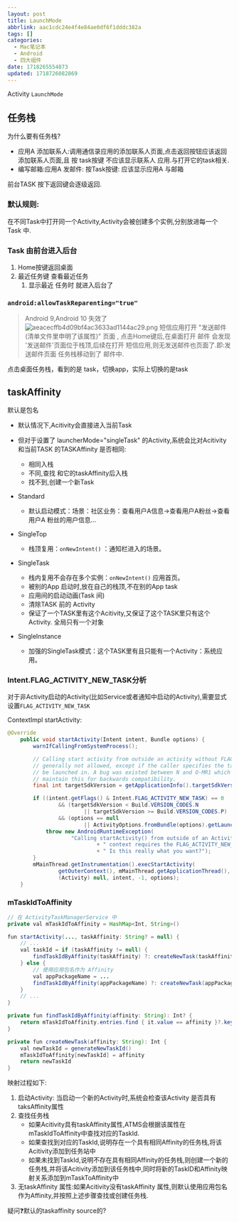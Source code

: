 ```yaml
---
layout: post
title: LaunchMode
abbrlink: aac1cdc24e4f4e84ae0df6f1dddc382a
tags: []
categories:
  - Mac笔记本
  - Android
  - 四大组件
date: 1718265554873
updated: 1718726082869
---
```


Activity `LaunchMode`

## 任务栈

为什么要有任务栈?

- 应用A 添加联系人:调用通信录应用的添加联系人页面,点击返回按钮应该返回添加联系人页面,且 按 task按键 不应该显示联系人 应用.与打开它的task相关.
- 编写邮箱:应用A 发邮件: 按Task按键: 应该显示应用A 与邮箱

前台TASK 按下返回键会逐级返回.

### 默认规则:

在不同Task中打开同一个Activity,Activity会被创建多个实例,分别放进每一个 Task 中.

### Task 由前台进入后台

1. Home按键返回桌面
2. 最近任务键 查看最近任务
   1. 显示最近 任务时 就进入后台了

### `android:allowTaskReparenting="true"`

> Android 9,Android 10 失效了
> ![aeacecffb4d09bf4ac3633ad1144ac29.png](/resources/64bc0b9e21d44afd972735437e37c846.png)
> 短信应用打开 "发送邮件(清单文件里申明了该属性)" 页面 , 点击Home键后,在桌面打开 邮件 会发现 '发送邮件'页面位于栈顶,后续在打开 短信应用,则无发送邮件也页面了.即:发送邮件页面 任务栈移动到了 邮件中.

点击桌面任务栈，看到的是 task，切换app，实际上切换的是task

## taskAffinity

默认是包名

- 默认情况下,Acitivity会直接进入当前Task

- 但对于设置了 launcherMode="singleTask" 的Activity,系统会比对Acitivity和当前TASK 的TASKAffinity 是否相同:
  - 相同入栈
  - 不同,查找 和它的taskAffinity后入栈
  - 找不到,创建一个新Task

- Standard
  - 默认启动模式：场景：社区业务：查看用户A信息->查看用户A粉丝->查看用户A 粉丝的用户信息...

- SingleTop
  - 栈顶复用：`onNewIntent()` ：通知栏进入的场景。

- SingleTask
  - 栈内复用不会存在多个实例：`onNewIntent()` 应用首页。
  - 被别的App 启动时,放在自己的栈顶,不在别的App task
  - 应用间的启动动画(Task 间)
  - 清除TASK 前的 Activity
  - 保证了一个TASK里有这个Acitivity,又保证了这个TASK里只有这个Activity. 全局只有一个对象

- SingleInstance
  - 加强的SingleTask模式：这个TASK里有且只能有一个Activity：系统应用。

### Intent.FLAG\_ACTIVITY\_NEW\_TASK分析

对于非Activity启动的Activity(比如Service或者通知中启动的Activity),需要显式设置`FLAG_ACTIVITY_NEW_TASK`

ContextImpl startActivity:

```java
@Override
    public void startActivity(Intent intent, Bundle options) {
        warnIfCallingFromSystemProcess();

        // Calling start activity from outside an activity without FLAG_ACTIVITY_NEW_TASK is
        // generally not allowed, except if the caller specifies the task id the activity should
        // be launched in. A bug was existed between N and O-MR1 which allowed this to work. We
        // maintain this for backwards compatibility.
        final int targetSdkVersion = getApplicationInfo().targetSdkVersion;

        if ((intent.getFlags() & Intent.FLAG_ACTIVITY_NEW_TASK) == 0
                && (targetSdkVersion < Build.VERSION_CODES.N
                        || targetSdkVersion >= Build.VERSION_CODES.P)
                && (options == null
                        || ActivityOptions.fromBundle(options).getLaunchTaskId() == -1)) {
            throw new AndroidRuntimeException(
                    "Calling startActivity() from outside of an Activity"
                            + " context requires the FLAG_ACTIVITY_NEW_TASK flag."
                            + " Is this really what you want?");
        }
        mMainThread.getInstrumentation().execStartActivity(
                getOuterContext(), mMainThread.getApplicationThread(), null,
                (Activity) null, intent, -1, options);
    }
```

### mTaskIdToAffinity

```java
// 在 ActivityTaskManagerService 中
private val mTaskIdToAffinity = HashMap<Int, String>()

fun startActivity(..., taskAffinity: String? = null) {
    // ...
    val taskId = if (taskAffinity != null) {
        findTaskIdByAffinity(taskAffinity) ?: createNewTask(taskAffinity)
    } else {
        // 使用应用包名作为 Affinity
        val appPackageName = ...
        findTaskIdByAffinity(appPackageName) ?: createNewTask(appPackageName)
    }
    // ...
}

private fun findTaskIdByAffinity(affinity: String): Int? {
    return mTaskIdToAffinity.entries.find { it.value == affinity }?.key
}

private fun createNewTask(affinity: String): Int {
    val newTaskId = generateNewTaskId()
    mTaskIdToAffinity[newTaskId] = affinity
    return newTaskId
}
```

映射过程如下:

1. 启动Activity: 当启动一个新的Activity时,系统会检查该Activity 是否具有taksAffinity属性
2. 查找任务栈
   - 如果Acitivity具有taskAffinity属性,ATMS会根据该属性在mTaskIdToAffinity中查找对应的TaskId.
   - 如果查找到对应的TaskId,说明存在一个具有相同Affinity的任务栈,将该Acitivity添加到任务站中
   - 如果未找到TaskId,说明不存在具有相同Affinity的任务栈,则创建一个新的任务栈,并将该Acitivity添加到该任务栈中,同时将新的TaskID和Affinity映射关系添加到mTaskToAffinity中
3. 无taskAffinity 属性:如果Acitivity没有taskAffinity 属性,则默认使用应用包名作为Affinity,并按照上述步骤查找或创建任务栈.

疑问❓默认的taskaffinity source的?
